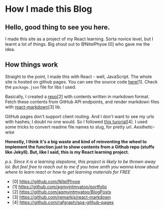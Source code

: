 # How I made this Blog

## Hello, good thing to see you here.

I made this site as a project of my React learning. Sorta novice level, but I learnt a lot of things. Big shout out to @NitelPhyoe [0] who gave me the idea.

## How things work

Straight to the point, I made this with React - well, JavaScript. The whole site is hosted on github pages. You can see the source code [here](https://github.com/agmyintmyatoo/portfolio)[1]. Check the `package.json` file for libs I used.

Basically, I created a [repo](https://github.com/agmyintmyatoo/BlogPosts)[2] with contents written in markdown format. Fetch these contents from GitHub API endpoints, and render markdown files with [react-markdown](https://github.com/remarkjs/react-markdown)[3] lib.

GitHub pages don't support client routing. And I don't want to see my urls with hashes; I doubt no one would. So I followed [this turorial](https://github.com/rafgraph/spa-github-pages)[4]. I used some tricks to convert readme file names to slug, for pretty url. _Aesthetic-wise_

**Honestly, I think it's a big waste and kind of reinventing the wheel to implement the function just to show contents from a Github repo (stuffs like Jekyll). But, like I said, this is my React learning project.**

_p.s. Since it is a learning stepstone, this project is likely to be thrown away lol. But feel free to reach out to me if you have smth you wanna know about where to learn react or how to get learning materials for FREE_

- [0] https://github.com/NitelPhyoe
- [1] https://github.com/agmyintmyatoo/portfolio
- [2] https://github.com/agmyintmyatoo/BlogPosts
- [3] https://github.com/remarkjs/react-markdown
- [4] https://github.com/rafgraph/spa-github-pages

